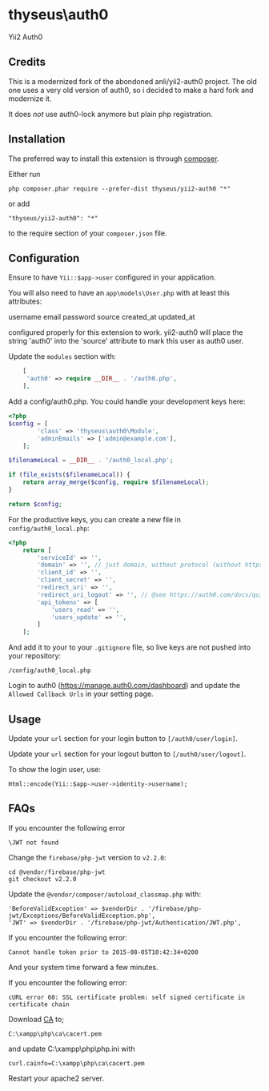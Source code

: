 thyseus\auth0
=============
Yii2 Auth0

Credits
-------
This is a modernized fork of the abondoned anli/yii2-auth0 project. The old one uses a very 
old version of auth0, so i decided to make a hard fork and modernize it.

It does _not_ use auth0-lock anymore but plain php registration.

Installation
------------

The preferred way to install this extension is through [composer](http://getcomposer.org/download/).

Either run

    php composer.phar require --prefer-dist thyseus/yii2-auth0 "*"

or add

    "thyseus/yii2-auth0": "*"

to the require section of your `composer.json` file.

Configuration
-------------

Ensure to have `Yii::$app->user` configured in your application.
 
You will also need to have an `app\models\User.php` with at least this attributes:

username
email
password
source
created_at
updated_at

configured properly for this extension to work. yii2-auth0 will place the string 'auth0' into
the 'source' attribute to mark this user as auth0 user.

Update the `modules` section with:

```php
    [
     'auth0' => require __DIR__ . '/auth0.php',
    ],
```
    
Add a config/auth0.php. You could handle your development keys here:

```php
<?php
$config = [
        'class' => 'thyseus\auth0\Module',
        'adminEmails' => ['admin@example.com'],
    ];

$filenameLocal = __DIR__ . '/auth0_local.php';

if (file_exists($filenameLocal)) {
    return array_merge($config, require $filenameLocal);
}

return $config;
```

For the productive keys, you can create a new file in `config/auth0_local.php`:

```php
<?php
    return [
        'serviceId' => '',
        'domain' => '', // just domain, without protocol (without https://)
        'client_id' => '',
        'client_secret' => '',
        'redirect_uri' => '',
        'redirect_uri_logout' => '', // @see https://auth0.com/docs/quickstart/webapp/php/#logout
        'api_tokens' => [
            'users_read' => '',
            'users_update' => '',
        ]
    ];
```

And add it to your to your `.gitignore` file, so live keys are not pushed into your repository:

    /config/auth0_local.php

Login to auth0 (https://manage.auth0.com/dashboard) and update the `Allowed Callback Urls` in 
your setting page.

Usage
-----

Update your `url` section for your login button to `[/auth0/user/login]`.

Update your `url` section for your logout button to `[/auth0/user/logout]`.

To show the login user, use:

    Html::encode(Yii::$app->user->identity->username);

FAQs
----

If you encounter the following error

    \JWT not found

Change the `firebase/php-jwt` version to `v2.2.0`:

    cd @vendor/firebase/php-jwt
    git checkout v2.2.0

Update the `@vendor/composer/autoload_classmap.php` with:

    'BeforeValidException' => $vendorDir . '/firebase/php-jwt/Exceptions/BeforeValidException.php',
    'JWT' => $vendorDir . '/firebase/php-jwt/Authentication/JWT.php',

If you encounter the following error:

    Cannot handle token prior to 2015-08-05T10:42:34+0200

And your system time forward a few minutes.

If you encounter the following error:

    cURL error 60: SSL certificate problem: self signed certificate in certificate chain

Download [CA](http://curl.haxx.se/ca/cacert.pem) to;

    C:\xampp\php\ca\cacert.pem

and update C:\xampp\php\php.ini with

    curl.cainfo=C:\xampp\php\ca\cacert.pem

Restart your apache2 server.
